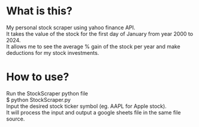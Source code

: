 # What is this?
My personal stock scraper using yahoo finance API.<br>
It takes the value of the stock for the first day of January from year 2000 to 2024.<br>
It allows me to see the average % gain of the stock per year and make deductions for my stock investments.
# How to use?
Run the StockScraper python file<br>
$ python StockScraper.py<br>
Input the desired stock ticker symbol (eg. AAPL for Apple stock).<br>
It will process the input and output a google sheets file in the same file source.
